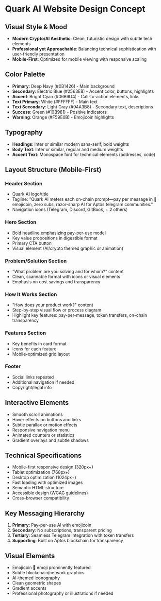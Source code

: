 # Quark AI Website Design Concept

## Visual Style & Mood
- **Modern Crypto/AI Aesthetic**: Clean, futuristic design with subtle tech elements
- **Professional yet Approachable**: Balancing technical sophistication with user-friendly presentation
- **Mobile-First**: Optimized for mobile viewing with responsive scaling

## Color Palette
- **Primary**: Deep Navy (#0B1426) - Main background
- **Secondary**: Electric Blue (#2563EB) - Accent color, buttons, highlights
- **Accent**: Bright Cyan (#06B6D4) - Call-to-action elements, links
- **Text Primary**: White (#FFFFFF) - Main text
- **Text Secondary**: Light Gray (#94A3B8) - Secondary text, descriptions
- **Success**: Green (#10B981) - Positive indicators
- **Warning**: Orange (#F59E0B) - Emojicoin highlights

## Typography
- **Headings**: Inter or similar modern sans-serif, bold weights
- **Body Text**: Inter or similar, regular and medium weights
- **Accent Text**: Monospace font for technical elements (addresses, code)

## Layout Structure (Mobile-First)

### Header Section
- Quark AI logo/title
- Tagline: "Quark AI meters each on-chain prompt—pay per message in 📒 emojicoin, zero subs, razor-sharp AI for Aptos telegram communities."
- Navigation icons (Telegram, Discord, GitBook, + 2 others)

### Hero Section
- Bold headline emphasizing pay-per-use model
- Key value propositions in digestible format
- Primary CTA button
- Visual element (AI/crypto themed graphic or animation)

### Problem/Solution Section
- "What problem are you solving and for whom?" content
- Clean, scannable format with icons or visual elements
- Emphasis on cost savings and transparency

### How It Works Section
- "How does your product work?" content
- Step-by-step visual flow or process diagram
- Highlight key features: pay-per-message, token transfers, on-chain transparency

### Features Section
- Key benefits in card format
- Icons for each feature
- Mobile-optimized grid layout

### Footer
- Social links repeated
- Additional navigation if needed
- Copyright/legal info

## Interactive Elements
- Smooth scroll animations
- Hover effects on buttons and links
- Subtle parallax or motion effects
- Responsive navigation menu
- Animated counters or statistics
- Gradient overlays and subtle shadows

## Technical Specifications
- Mobile-first responsive design (320px+)
- Tablet optimization (768px+)
- Desktop optimization (1024px+)
- Fast loading with optimized images
- Semantic HTML structure
- Accessible design (WCAG guidelines)
- Cross-browser compatibility

## Key Messaging Hierarchy
1. **Primary**: Pay-per-use AI with emojicoin
2. **Secondary**: No subscriptions, transparent pricing
3. **Tertiary**: Seamless Telegram integration with token transfers
4. **Supporting**: Built on Aptos blockchain for transparency

## Visual Elements
- Emojicoin 📒 emoji prominently featured
- Subtle blockchain/network graphics
- AI-themed iconography
- Clean geometric shapes
- Gradient accents
- Professional photography or illustrations if needed

